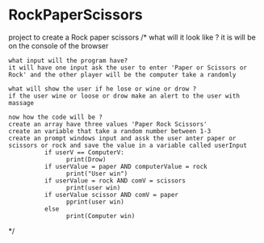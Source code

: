 # RockPaperScissors
project to create a Rock paper scissors 
/*
    what will it look like ?
    it is will be on the console of the browser 

    what input will the program have?
    it will have one input ask the user to enter 'Paper or Scissors or Rock' and the other player will be the computer take a randomly 

    what will show the user if he lose or wine or drow ? 
    if the user wine or loose or drow make an alert to the user with massage 

    now how the code will be ?
    create an array have three values 'Paper Rock Scissors'
    create an variable that take a random number between 1-3
    create an prompt windows input and assk the user anter paper or scissors or rock and save the value in a variable called userInput
              if userV == ComputerV:
                    print(Drow)
              if userValue = paper AND computerValue = rock
                    print("User win")
              if userValue = rock AND comV = scissors
                    print(user win)
              if userValue scissor AND comV = paper
                    pprint(user win)
              else 
                    print(Computer win)

 */
